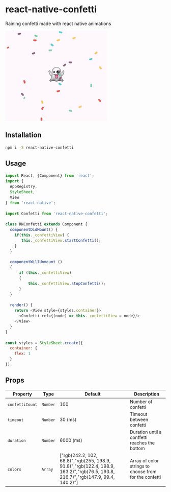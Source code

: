 # react-native-confetti
Raining confetti made with react native animations

<p align="left">
  <img src="./demo.gif" width="320" height="282">
</p>

## Installation

```sh
npm i -S react-native-confetti
```

## Usage

```javascript
import React, {Component} from 'react';
import {
  AppRegistry,
  StyleSheet,
  View
} from 'react-native';

import Confetti from 'react-native-confetti';

class RNConfetti extends Component {
  componentDidMount() {
    if(this._confettiView) {
       this._confettiView.startConfetti();
    }
  }
  
  componentWillUnmount ()
  {
      if (this._confettiView)
      {
          this._confettiView.stopConfetti();
      }
  }
  
  render() { 
    return <View style={styles.container}>
      <Confetti ref={(node) => this._confettiView = node}/>
    </View>
  }
}

const styles = StyleSheet.create({
  container: {
    flex: 1
  }
});
```

## Props

Property         | Type     | Default  | Description
---              | ---      | ---      | ---
`confettiCount`  | `Number` |  100     | Number of confetti
`timeout`        | `Number` |  30 (ms)     | Timeout between confetti
`duration`       | `Number` |  6000 (ms) | Duration until a conffetti reaches the bottom
`colors`       | `Array` |  ["rgb(242.2, 102, 68.8)","rgb(255, 198.9, 91.8)","rgb(122.4, 198.9, 163.2)","rgb(76.5, 193.8, 216.7)","rgb(147.9, 99.4, 140.2)"] | Array of color strings to choose from for the confetti

